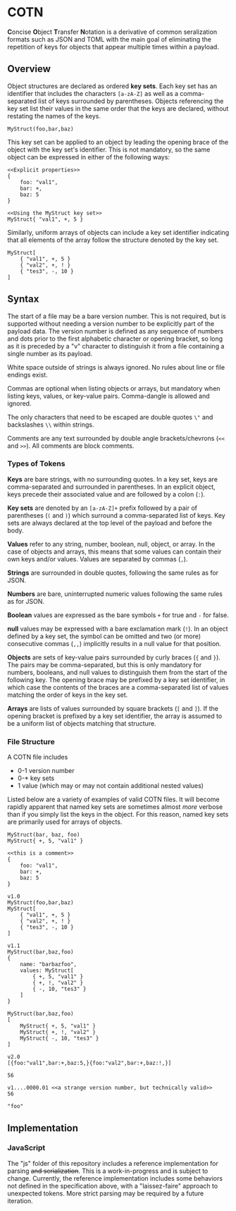 # COTN

**C**oncise **O**bject **T**ransfer **N**otation is a derivative of common seralization formats such as JSON and TOML with the main goal of eliminating the repetition of keys for objects that appear multiple times within a payload.

## Overview

Object structures are declared as ordered **key sets**. Each key set has an identifier that includes the characters `[a-zA-Z]` as well as a comma-separated list of keys surrounded by parentheses. Objects referencing the key set list their values in the same order that the keys are declared, without restating the names of the keys.

```
MyStruct(foo,bar,baz)
```

This key set can be applied to an object by leading the opening brace of the object with the key set's identifier.
This is not mandatory, so the same object can be expressed in either of the following ways:

```
<<Explicit properties>>
{
    foo: "val1",
    bar: +,
    baz: 5
}

<<Using the MyStruct key set>>
MyStruct{ "val1", +, 5 }
```

Similarly, uniform arrays of objects can include a key set identifier indicating that all elements of the array follow the structure denoted by the key set.

```
MyStruct[
    { "val1", +, 5 }
    { "val2", +, ! }
    { "tes3", -, 10 }
]
```

## Syntax

The start of a file may be a bare version number. This is not required, but is supported without needing a version number to be explicitly part of the payload data. The version number is defined as any sequence of numbers and dots prior to the first alphabetic character or opening bracket, so long as it is preceded by a "v" character to distinguish it from a file containing a single number as its payload.

White space outside of strings is always ignored. No rules about line or file endings exist.

Commas are optional when listing objects or arrays, but mandatory when listing keys, values, or key-value pairs. Comma-dangle is allowed and ignored.

The only characters that need to be escaped are double quotes `\"` and backslashes `\\` within strings.

Comments are any text surrounded by double angle brackets/chevrons (`<<` and `>>`). All comments are block comments.

### Types of Tokens

**Keys** are bare strings, with no surrounding quotes. In a key set, keys are comma-separated and surrounded in parentheses. In an explicit object, keys precede their associated value and are followed by a colon (`:`).

**Key sets** are denoted by an `[a-zA-Z]+` prefix followed by a pair of parentheses (`(` and `)`) which surround a comma-separated list of keys. Key sets are always declared at the top level of the payload and before the body.

**Values** refer to any string, number, boolean, null, object, or array. In the case of objects and arrays, this means that some values can contain their own keys and/or values. Values are separated by commas (`,`).

**Strings** are surrounded in double quotes, following the same rules as for JSON.

**Numbers** are bare, uninterrupted numeric values following the same rules as for JSON.

**Boolean** values are expressed as the bare symbols `+` for true and `-` for false.

**null** values may be expressed with a bare exclamation mark (`!`). In an object defined by a key set, the symbol can be omitted and two (or more) consecutive commas (`,,`) implicitly results in a null value for that position.

**Objects** are sets of key-value pairs surrounded by curly braces (`{` and `}`). The pairs may be comma-separated, but this is only mandatory for numbers, booleans, and null values to distinguish them from the start of the following key. The opening brace may be prefixed by a key set identifier, in which case the contents of the braces are a comma-separated list of values matching the order of keys in the key set.

**Arrays** are lists of values surrounded by square brackets (`[` and `]`). If the opening bracket is prefixed by a key set identifier, the array is assumed to be a uniform list of objects matching that structure.

### File Structure

A COTN file includes

- 0-1 version number
- 0-* key sets
- 1 value (which may or may not contain additional nested values)

Listed below are a variety of examples of valid COTN files. It will become rapidly apparent that named key sets are sometimes almost *more* verbose than if you simply list the keys in the object. For this reason, named key sets are primarily used for arrays of objects.

```
MyStruct(bar, baz, foo)
MyStruct{ +, 5, "val1" }
```

```
<<this is a comment>>
{
    foo: "val1",
    bar: +,
    baz: 5
}
```

```
v1.0
MyStruct(foo,bar,baz)
MyStruct[
    { "val1", +, 5 }
    { "val2", +, ! }
    { "tes3", -, 10 }
]
```

```
v1.1
MyStruct(bar,baz,foo)
{
    name: "barbazfoo",
    values: MyStruct[
        { +, 5, "val1" }
        { +, !, "val2" }
        { -, 10, "tes3" }
    ]
}
```

```
MyStruct(bar,baz,foo)
[
    MyStruct{ +, 5, "val1" }
    MyStruct{ +, !, "val2" }
    MyStruct{ -, 10, "tes3" }
]
```

```
v2.0
[{foo:"val1",bar:+,baz:5,}{foo:"val2",bar:+,baz:!,}]
```

```
56
```

```
v1....0000.01 <<a strange version number, but technically valid>>
56
```

```
"foo"
```

## Implementation

### JavaScript

The "js" folder of this repository includes a reference implementation for parsing ~~and serialization~~. This is a work-in-progress and is subject to change. Currently, the reference implementation includes some behaviors not defined in the specification above, with a "laissez-faire" approach to unexpected tokens. More strict parsing may be required by a future iteration.
